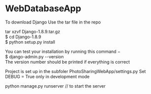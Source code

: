 # WebDatabaseApp

To download Django
Use the tar file in the repo
<br>


tar xzvf Django-1.8.9.tar.gz
<br>
$ cd Django-1.8.9
<br>
$ python setup.py install
<br>


You can test your installation by running this command −
<br>
$ django-admin.py --version
<br>
The version number should be printed if everything is correct

Project is set up in the subfoler PhotoSharingWebApp/settings.py
Set DEBUG = True only in development mode

python manage.py runserver // to start the server


